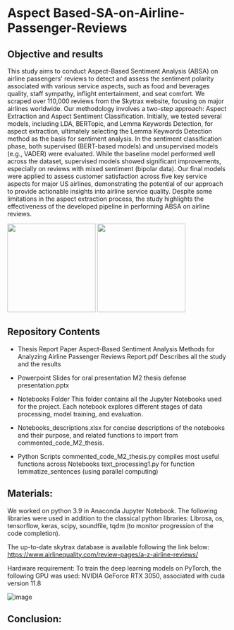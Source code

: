 # Aspect Based-SA-on-Airline-Passenger-Reviews

## Objective and results
This study aims to conduct Aspect-Based Sentiment Analysis (ABSA) on airline passengers' reviews to detect and assess the sentiment polarity associated with various service aspects, such as food and beverages quality, staff sympathy, inflight entertainment, and seat comfort. We scraped over 110,000 reviews from the Skytrax website, focusing on major airlines worldwide. Our methodology involves a two-step approach: Aspect Extraction and Aspect Sentiment Classification. Initially, we tested several models, including LDA, BERTopic, and Lemma Keywords Detection, for aspect extraction, ultimately selecting the Lemma Keywords Detection method as the basis for sentiment analysis. In the sentiment classification phase, both supervised (BERT-based models) and unsupervised models (e.g., VADER) were evaluated. While the baseline model performed well across the dataset, supervised models showed significant improvements, especially on reviews with mixed sentiment (bipolar data). Our final models were applied to assess customer satisfaction across five key service aspects for major US airlines, demonstrating the potential of our approach to provide actionable insights into airline service quality. Despite some limitations in the aspect extraction process, the study highlights the effectiveness of the developed pipeline in performing ABSA on airline reviews.

<img src="https://media.giphy.com/media/NqhohLDKCaixsl2Ygb/giphy.gif" width="200">
<img src="https://media.giphy.com/media/3o6nV8OYdUhiuKja1i/giphy.gif?cid=ecf05e47dj7xh7hw8btbg0oc9ivfmup9xsgwhd7jy37xw2dk&ep=v1_gifs_related&rid=giphy.gif&ct=g" width="200">

## Repository Contents

- Thesis Report Paper
Aspect-Based Sentiment Analysis Methods for Analyzing Airline Passenger Reviews Report.pdf
Describes all the study and the results

- Powerpoint Slides for oral presentation
M2 thesis defense presentation.pptx


- Notebooks Folder
This folder contains all the Jupyter Notebooks used for the project.
Each notebook explores different stages of data processing, model training, and evaluation.
+ Notebooks_descriptions.xlsx for concise descriptions of the notebooks and their purpose, and related functions to import from commented_code_M2_thesis.


- Python Scripts
commented_code_M2_thesis.py compiles most useful functions across Notebooks
text_processing1.py for function lemmatize_sentences (using parallel computing)






## Materials:
We worked on python 3.9 in Anaconda Jupyter Notebook. The following libraries were used in addition to the classical python libraries: Librosa, os, tensorflow, keras, scipy, soundfile, tqdm (to monitor progression of the code completion).

The up-to-date skytrax database is available following the link below: 
https://www.airlinequality.com/review-pages/a-z-airline-reviews/

Hardware requirement:
To train the deep learning models on PyTorch, the following GPU was used: NVIDIA GeForce RTX 3050, associated with cuda version 11.8 

![image](https://github.com/JadeArpaliangeas/Speech-Emotion-Recognition-CNN/assets/149436763/f37a04d3-81ba-4503-ad73-5e6a080b55e6)

## Conclusion: 
